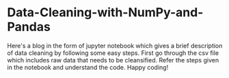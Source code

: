 # Data-Cleaning-with-NumPy-and-Pandas
Here's a blog in the form of jupyter notebook which gives a brief description of data cleaning by following some easy steps. 
First go through the csv file which includes raw data that needs to be cleansified.
Refer the steps given in the notebook and understand the code.
Happy coding!
